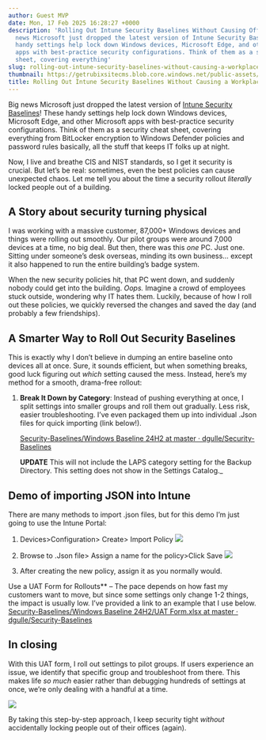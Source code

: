 ```yaml
---
author: Guest MVP
date: Mon, 17 Feb 2025 16:28:27 +0000
description: 'Rolling Out Intune Security Baselines Without Causing Office ChaosBig
  news Microsoft just dropped the latest version of Intune Security Baselines! These
  handy settings help lock down Windows devices, Microsoft Edge, and other Microsoft
  apps with best-practice security configurations. Think of them as a security cheat
  sheet, covering everything'
slug: rolling-out-intune-security-baselines-without-causing-a-workplace-uprising
thumbnail: https://getrubixsitecms.blob.core.windows.net/public-assets/content/v1/thumbnails/rolling-out-intune-security-baselines-without-causing-a-workplace-uprising_thumbnail.jpg
title: Rolling Out Intune Security Baselines Without Causing a Workplace Uprising
---
```


Big news Microsoft just dropped the latest version of [Intune Security Baselines](https://learn.microsoft.com/en-us/mem/intune/protect/security-baseline-settings-mdm-all?pivots=mdm-24h2)! These handy settings help lock down Windows devices, Microsoft Edge, and other Microsoft apps with best-practice security configurations. Think of them as a security cheat sheet, covering everything from BitLocker encryption to Windows Defender policies and password rules basically, all the stuff that keeps IT folks up at night.

Now, I live and breathe CIS and NIST standards, so I get it security is crucial. But let’s be real: sometimes, even the best policies can cause unexpected chaos. Let me tell you about the time a security rollout _literally_ locked people out of a building.

## A Story about security turning physical

I was working with a massive customer, 87,000+ Windows devices and things were rolling out smoothly. Our pilot groups were around 7,000 devices at a time, no big deal. But then, there was this _one_ PC. Just one. Sitting under someone’s desk overseas, minding its own business… except it also happened to run the entire building’s badge system.

When the new security policies hit, that PC went down, and suddenly nobody could get into the building. _Oops._ Imagine a crowd of employees stuck outside, wondering why IT hates them. Luckily, because of how I roll out these policies, we quickly reversed the changes and saved the day (and probably a few friendships).

## A Smarter Way to Roll Out Security Baselines

This is exactly why I don’t believe in dumping an entire baseline onto devices all at once. Sure, it sounds efficient, but when something breaks, good luck figuring out _which_ setting caused the mess. Instead, here’s my method for a smooth, drama-free rollout:

1.  **Break It Down by Category**: Instead of pushing everything at once, I split settings into smaller groups and roll them out gradually. Less risk, easier troubleshooting. I’ve even packaged them up into individual .Json files for quick importing (link below!).
    
    [Security-Baselines/Windows Baseline 24H2 at master · dgulle/Security-Baselines](https://github.com/dgulle/Security-Baselines/tree/master/Windows%20Baseline%2024H2)
    >
    **UPDATE** This will not include the LAPS category setting for the Backup Directory. This setting does not show in the Settings Catalog._
    
## Demo of importing JSON into Intune

There are many methods to import .json files, but for this demo I’m just going to use the Intune Portal:

1. Devices>Configuration> Create> Import Policy
  ![](https://getrubixsitecms.blob.core.windows.net/public-assets/content/v1/5dd365a31aa1fd743bc30b8e/5d8fe554-38df-4436-a2c0-ca707801958e/blog1.png)

2. Browse to .Json file> Assign a name for the policy>Click Save
  ![](https://getrubixsitecms.blob.core.windows.net/public-assets/content/v1/5dd365a31aa1fd743bc30b8e/56026f20-b176-4eae-9766-8d04852e87fe/blog2.png)

3. After creating the new policy, assign it as you normally would.
  >
  Use a UAT Form for Rollouts** – The pace depends on how fast my customers want to move, but since some settings only change 1-2 things, the impact is usually low. I’ve provided a link to an example that I use below.
  [Security-Baselines/Windows Baseline 24H2/UAT Form.xlsx at master · dgulle/Security-Baselines](https://github.com/dgulle/Security-Baselines/blob/master/Windows%20Baseline%2024H2/UAT%20Form.xlsx)

## In closing
With this UAT form, I roll out settings to pilot groups. If users experience an issue, we identify that specific group and troubleshoot from there. This makes life _so much_ easier rather than debugging hundreds of settings at once, we’re only dealing with a handful at a time.

![](https://getrubixsitecms.blob.core.windows.net/public-assets/content/v1/5dd365a31aa1fd743bc30b8e/139362a6-2319-4b0c-b33e-8690694cda70/blog3.png)

By taking this step-by-step approach, I keep security tight _without_ accidentally locking people out of their offices (again).
